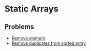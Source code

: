 # Static Arrays

## Problems

- [Remove element](./001_remove_element)
- [Remove duplicates from sorted array](./002_remove_duplicates_from_sorted_array)
